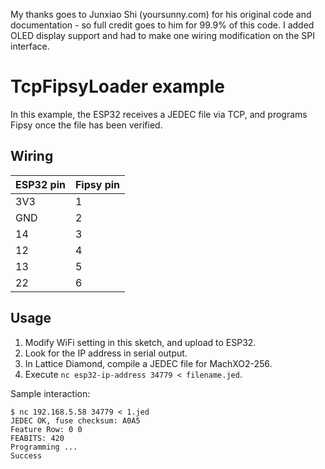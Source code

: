 My thanks goes to Junxiao Shi (yoursunny.com) for his original code and documentation - so full credit goes to him for 99.9% of this code.
I added OLED display support and had to make one wiring modification on the SPI interface.

# TcpFipsyLoader example

In this example, the ESP32 receives a JEDEC file via TCP, and programs Fipsy once the file has been verified.

## Wiring

ESP32 pin | Fipsy pin
----------|----------
3V3       | 1
GND       | 2
14        | 3
12        | 4
13        | 5
22        | 6

## Usage

1.  Modify WiFi setting in this sketch, and upload to ESP32.
2.  Look for the IP address in serial output.
3.  In Lattice Diamond, compile a JEDEC file for MachXO2-256.
4.  Execute `nc esp32-ip-address 34779 < filename.jed`.

Sample interaction:

```
$ nc 192.168.5.58 34779 < 1.jed
JEDEC OK, fuse checksum: A0A5
Feature Row: 0 0
FEABITS: 420
Programming ...
Success
```

